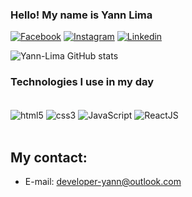 ### Hello! My name is Yann Lima


[![Facebook](https://img.shields.io/badge/Facebook-1877F2?style=for-the-badge&logo=facebook&logoColor=white)]() [![Instagram](https://img.shields.io/badge/Instagram-E4405F?style=for-the-badge&logo=instagram&logoColor=white)]() [![Linkedin](https://img.shields.io/badge/LinkedIn-0077B5?style=for-the-badge&logo=linkedin&logoColor=white)]()


![Yann-Lima GitHub stats](https://github-readme-stats.vercel.app/api?username=Yann-Lima&show_icons=true&theme=tokyonight)


### Technologies I use in my day

<div style="display: inline_block"><br />
<img align="center" alt="html5" src="https://img.shields.io/badge/HTML5-E34F26?style=for-the-badge&logo=html5&logoColor=white">
<img align="center" alt="css3" src="https://img.shields.io/badge/CSS-239120?&style=for-the-badge&logo=css3&logoColor=white">
<img align="center" alt="JavaScript" src="https://img.shields.io/badge/JavaScript-323330?style=for-the-badge&logo=javascript&logoColor=F7DF1E">
<img align="center" alt="ReactJS" src="https://img.shields.io/badge/React_JS-20232A?style=for-the-badge&logo=react&logoColor=61DAFB">
</div></br>

## My contact:

- E-mail: developer-yann@outlook.com
